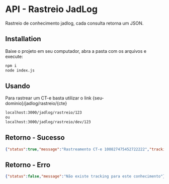 # API - Rastreio JadLog

Rastreio de conhecimento jadlog, cada consulta retorna um JSON.

## Installation

Baixe o projeto em seu computador, abra a pasta com os arquivos e execute:

```bash
npm i
node index.js
```

## Usando
Para rastrear um CT-e basta utilizar o link {seu-dominio}/jadlog/rastreio/{cte}
```bash
localhost:3000/jadlog/rastreio/123
ou
localhost:3000/jadlog/rastreio/dev/123
```

## Retorno - Sucesso
```JSON
{"status":true,"message":"Rastreamento CT-e 100827475452722222","tracking":[{"documento":"","data":"05/11/2018","hora":"17:03","origem":"PA VITORIA 01","status":"EMISSAO","destino":"PA VITORIA 01"},{"documento":"10092740020714","data":"05/11/2018","hora":"17:06","origem":"PA VITORIA 01","status":"UNITIZADO","destino":"PA VITORIA 01"},{"documento":"27405111800056","data":"05/11/2018","hora":"17:08","origem":"PA VITORIA 01","status":"TRANSFERENCIA","destino":"TECA JAD SAO"},{"documento":"94606111800113","data":"06/11/2018","hora":"09:44","origem":"FL VITORIA","status":"TRANSFERENCIA","destino":"FL RIO DE JANEIRO"},{"documento":"00706111801695","data":"06/11/2018","hora":"23:33","origem":"FL RIO DE JANEIRO","status":"TRANSFERENCIA","destino":"TECA JAD SAO"},{"documento":"","data":"07/11/2018","hora":"13:01","origem":"TECA JAD SAO","status":"ENTRADA","destino":"TECA JAD SAO"}]}
```

## Retorno - Erro
```JSON
{"status":false,"message":"Não existe tracking para este conhecimento"}
```
